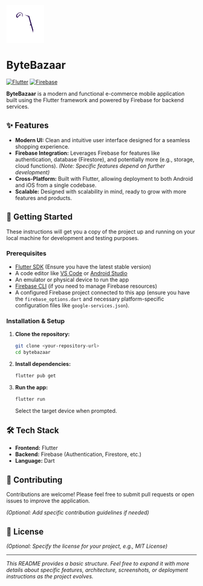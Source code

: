 <img src="lib/assets/ByteBazaar-Icon-NBG.png" alt="ByteBazaar Logo" width="100"/> 

# ByteBazaar 



[![Flutter](https://img.shields.io/badge/Built%20with-Flutter-02569B?logo=flutter)](https://flutter.dev)
[![Firebase](https://img.shields.io/badge/Powered%20by-Firebase-FFCA28?logo=firebase)](https://firebase.google.com/)

**ByteBazaar** is a modern and functional e-commerce mobile application built using the Flutter framework and powered by Firebase for backend services.

## ✨ Features

*   **Modern UI:** Clean and intuitive user interface designed for a seamless shopping experience.
*   **Firebase Integration:** Leverages Firebase for features like authentication, database (Firestore), and potentially more (e.g., storage, cloud functions). *(Note: Specific features depend on further development)*
*   **Cross-Platform:** Built with Flutter, allowing deployment to both Android and iOS from a single codebase.
*   **Scalable:** Designed with scalability in mind, ready to grow with more features and products.

## 🚀 Getting Started

These instructions will get you a copy of the project up and running on your local machine for development and testing purposes.

### Prerequisites

*   [Flutter SDK](https://flutter.dev/docs/get-started/install) (Ensure you have the latest stable version)
*   A code editor like [VS Code](https://code.visualstudio.com/) or [Android Studio](https://developer.android.com/studio)
*   An emulator or physical device to run the app
*   [Firebase CLI](https://firebase.google.com/docs/cli#install_the_firebase_cli) (if you need to manage Firebase resources)
*   A configured Firebase project connected to this app (ensure you have the `firebase_options.dart` and necessary platform-specific configuration files like `google-services.json`).

### Installation & Setup

1.  **Clone the repository:**
    ```bash
    git clone <your-repository-url>
    cd bytebazaar
    ```
2.  **Install dependencies:**
    ```bash
    flutter pub get
    ```
3.  **Run the app:**
    ```bash
    flutter run
    ```
    Select the target device when prompted.

## 🛠 Tech Stack

*   **Frontend:** Flutter
*   **Backend:** Firebase (Authentication, Firestore, etc.)
*   **Language:** Dart

## 🤝 Contributing

Contributions are welcome! Please feel free to submit pull requests or open issues to improve the application.

*(Optional: Add specific contribution guidelines if needed)*

## 📄 License

*(Optional: Specify the license for your project, e.g., MIT License)*

---

*This README provides a basic structure. Feel free to expand it with more details about specific features, architecture, screenshots, or deployment instructions as the project evolves.*
